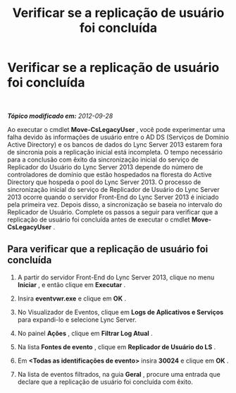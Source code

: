 ﻿---
title: Verificar se a replicação de usuário foi concluída
TOCTitle: Verificar se a replicação de usuário foi concluída
ms:assetid: 199dc9de-b555-468f-a42a-9e92ea6c9053
ms:mtpsurl: https://technet.microsoft.com/pt-br/library/JJ204712(v=OCS.15)
ms:contentKeyID: 49306030
ms.date: 05/19/2016
mtps_version: v=OCS.15
ms.translationtype: HT
---

# Verificar se a replicação de usuário foi concluída

 

_**Tópico modificado em:** 2012-09-28_

Ao executar o cmdlet **Move-CsLegacyUser** , você pode experimentar uma falha devido às informações de usuário entre o AD DS (Serviços de Domínio Active Directory) e os bancos de dados do Lync Server 2013 estarem fora de sincronia pois a replicação inicial está incompleta. O tempo necessário para a conclusão com êxito da sincronização inicial do serviço de Replicador do Usuário do Lync Server 2013 depende do número de controladores de domínio que estão hospedados na floresta do Active Directory que hospeda o pool do Lync Server 2013. O processo de sincronização inicial do serviço de Replicador de Usuário do Lync Server 2013 ocorre quando o servidor Front-End do Lync Server 2013 é iniciado pela primeira vez. Depois disso, a sincronização se baseia no intervalo do Replicador de Usuário. Complete os passos a seguir para verificar que a replicação de usuário foi concluída antes de executar o cmdlet **Move-CsLegacyUser** .

## Para verificar que a replicação de usuário foi concluída

1.  A partir do servidor Front-End do Lync Server 2013, clique no menu **Iniciar** , e então clique em **Executar** .

2.  Insira **eventvwr.exe** e clique em **OK** .

3.  No Visualizador de Eventos, clique em **Logs de Aplicativos e Serviços** para expandi-lo e selecione Lync Server.

4.  No painel **Ações** , clique em **Filtrar Log Atual** .

5.  Na lista **Fontes de evento** , clique em **Replicador de Usuário do LS** .

6.  Em **\<Todas as identificações de evento\>** insira **30024** e clique em **OK** .

7.  Na lista de eventos filtrados, na guia **Geral** , procure uma entrada que declare que a replicação de usuário foi concluída com êxito.

